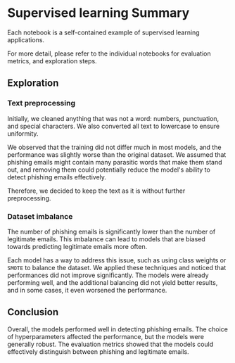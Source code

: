 # Supervised learning Summary
Each notebook is a self-contained example of supervised learning applications.

For more detail, please refer to the individual notebooks for evaluation metrics, and exploration steps.

## Exploration

### Text preprocessing
Initially, we cleaned anything that was not a word: numbers, punctuation, and special characters. We also converted all text to lowercase to ensure uniformity.

We observed that the training did not differ much in most models, and the performance was slightly worse than the original dataset. We assumed that phishing emails might contain many parasitic words that make them stand out, and removing them could potentially reduce the model's ability to detect phishing emails effectively.

Therefore, we decided to keep the text as it is without further preprocessing.

### Dataset imbalance
The number of phishing emails is significantly lower than the number of legitimate emails. This imbalance can lead to models that are biased towards predicting legitimate emails more often.

Each model has a way to address this issue, such as using class weights or `SMOTE` to balance the dataset. We applied these techniques and noticed that performances did not improve significantly. The models were already performing well, and the additional balancing did not yield better results, and in some cases, it even worsened the performance.

## Conclusion
Overall, the models performed well in detecting phishing emails. The choice of hyperparameters affected the performance, but the models were generally robust. The evaluation metrics showed that the models could effectively distinguish between phishing and legitimate emails.